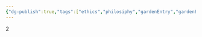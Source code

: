 ```yaml
---
{"dg-publish":true,"tags":["ethics","philosiphy","gardenEntry","gardenEntry","gardenEntry","gardenEntry"],"dg-show-local-graph":true,"dg-home":true,"permalink":"/home-folder/philosophy/","dgShowLocalGraph":true,"dgPassFrontmatter":true,"noteIcon":"","created":"","updated":""}
---
```


2